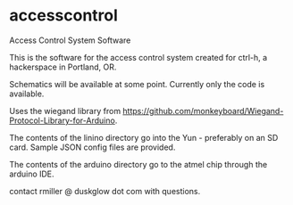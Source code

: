accesscontrol
=============

Access Control System Software

This is the software for the access control system created for ctrl-h,
a hackerspace in Portland, OR.

Schematics will be available at some point.  Currently only the code
is available.

Uses the wiegand library from https://github.com/monkeyboard/Wiegand-Protocol-Library-for-Arduino.

The contents of the linino directory go into the Yun - preferably on an SD
card.  Sample JSON config files are provided.

The contents of the arduino directory go to the atmel chip through the arduino
IDE.

contact rmiller @ duskglow dot com with questions.
